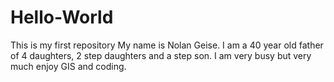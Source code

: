 # Hello-World
This is my first repository
My name is Nolan Geise. I am a 40 year old father of 4 daughters, 2 step daughters and a step son. I am very busy but very much enjoy GIS and coding. 
